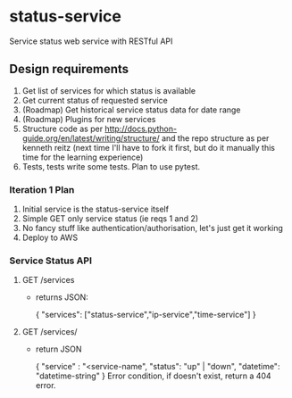 # status-service
Service status web service with RESTful API

## Design requirements
1. Get list of services for which status is available
2. Get current status of requested service
3. (Roadmap) Get historical service status data for date range
4. (Roadmap) Plugins for new services
5. Structure code as per
http://docs.python-guide.org/en/latest/writing/structure/ and the repo
structure as per kenneth reitz (next time I'll have to fork it first, but do it
manually this time for the learning experience)
6. Tests, tests write some tests. Plan to use pytest.

### Iteration 1 Plan
1. Initial service is the status-service itself
2. Simple GET only service status (ie reqs 1 and 2)
3. No fancy stuff like authentication/authorisation, let's just get it working
4. Deploy to AWS

### Service Status API
1. GET /services
    * returns JSON:
    
        {
            "services": ["status-service","ip-service","time-service"]
        }

2. GET /services/<service-name>
    * return JSON

        {
            "service" : "<service-name",
            "status": "up" | "down",
            "datetime": "datetime-string"
        }
Error condition, if <service-name> doesn't exist, return a 404 error.

